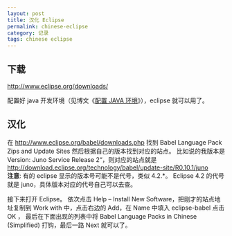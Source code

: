 ```yaml
---
layout: post
title: 汉化 Eclipse
permalink: chinese-eclipse
category: 记录
tags: chinese eclipse
---
```


## 下载

<http://www.eclipse.org/downloads/>

配置好 java 开发环境（见博文《[配置 JAVA 环境][install-java]》），eclipse 就可以用了。

[install-java]: /windows-linux-install-java/

## 汉化

在 <http://www.eclipse.org/babel/downloads.php> 找到 Babel Language Pack Zips and Update Sites 然后根据自己的版本找到对应的站点。
比如说的我版本是 Version: Juno Service Release 2“，则对应的站点就是 http://download.eclipse.org/technology/babel/update-site/R0.10.1/juno  
**注意**: 有的 eclipse 显示的版本号可能不是代号，类似 4.2.\*。
Eclipse 4.2 的代号就是 juno，具体版本对应的代号自己可以去查。

接下来打开 Eclipse。
依次点击 Help – Install New Software，把刚才的站点地址复制到 Work with 中，点击右边的 Add，在 Name 中填入 eclipse-babel 点击 OK ，
最后在下面出现的列表中将 Babel Language Packs in Chinese (Simplified) 打钩，最后一路 Next 就可以了。
